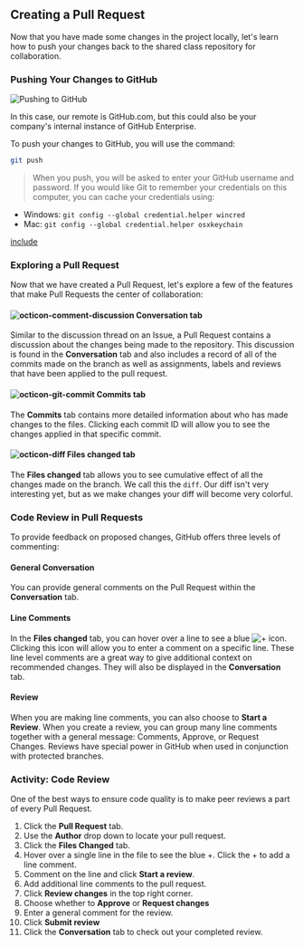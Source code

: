 ## Creating a Pull Request
Now that you have made some changes in the project locally, let's learn how to push your changes back to the shared class repository for collaboration.

### Pushing Your Changes to GitHub
![Pushing to GitHub](./img/push-pull.png)

In this case, our remote is GitHub.com, but this could also be your company's internal instance of GitHub Enterprise.

To push your changes to GitHub, you will use the command:

```sh
git push
```

> When you push, you will be asked to enter your GitHub username and password. If you would like Git to remember your credentials on this computer, you can cache your credentials using:

- Windows: `git config --global credential.helper wincred`
- Mac: `git config --global credential.helper osxkeychain`

[include](07a_activity_create_pull_request.md ':include')

### Exploring a Pull Request
Now that we have created a Pull Request, let's explore a few of the features that make Pull Requests the center of collaboration:

#### ![octicon-comment-discussion] Conversation tab
Similar to the discussion thread on an Issue, a Pull Request contains a discussion about the changes being made to the repository. This discussion is found in the **Conversation** tab and also includes a record of all of the commits made on the branch as well as assignments, labels and reviews that have been applied to the pull request.

#### ![octicon-git-commit] Commits tab
The **Commits** tab contains more detailed information about who has made changes to the files. Clicking each commit ID will allow you to see the changes applied in that specific commit.

#### ![octicon-diff] Files changed tab
The **Files changed** tab allows you to see cumulative effect of all the changes made on the branch. We call this the `diff`. Our diff isn't very interesting yet, but as we make changes your diff will become very colorful.

### Code Review in Pull Requests 
To provide feedback on proposed changes, GitHub offers three levels of commenting:

#### General Conversation
You can provide general comments on the Pull Request within the **Conversation** tab.

#### Line Comments
In the **Files changed** tab, you can hover over a line to see a blue ![`+`][octicon-diff-added] icon. Clicking this icon will allow you to enter a comment on a specific line. These line level comments are a great way to give additional context on recommended changes. They will also be displayed in the **Conversation** tab.

#### Review
When you are making line comments, you can also choose to **Start a Review**. When you create a review, you can group many line comments together with a general message: Comments, Approve, or Request Changes. Reviews have special power in GitHub when used in conjunction with protected branches.

### Activity: Code Review
One of the best ways to ensure code quality is to make peer reviews a part of every Pull Request.

1. Click the **Pull Request** tab.
1. Use the **Author** drop down to locate your pull request.
1. Click the **Files Changed** tab.
1. Hover over a single line in the file to see the blue +. Click the + to add a line comment.
1. Comment on the line and click **Start a review**.
1. Add additional line comments to the pull request.
1. Click **Review changes** in the top right corner.
1. Choose whether to **Approve** or **Request changes**
1. Enter a general comment for the review.
1. Click **Submit review**
1. Click the **Conversation** tab to check out your completed review.

[octicon-comment-discussion]:https://unpkg.com/octicons/build/svg/comment-discussion.svg

[octicon-diff]:https://unpkg.com/octicons/build/svg/diff.svg

[octicon-diff-added]: https://unpkg.com/octicons/build/svg/diff-added.svg

[octicon-git-commit]:https://unpkg.com/octicons/build/svg/git-commit.svg
